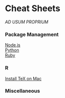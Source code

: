 # Cheat Sheets

*AD USUM PROPRIUM*

### Package Management
[Node.js](docs/node.md)  
[Python](docs/python.md)  
[Ruby](docs/ruby.md)  

### R
[Install TeX on Mac](docs/tex.md)


### Miscellaneous
